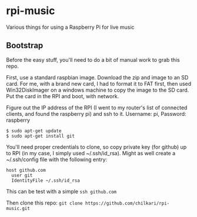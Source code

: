 # rpi-music
Various things for using a Raspberry Pi for live music

## Bootstrap

Before the easy stuff, you'll need to do a bit of manual work to grab this repo.

First, use a standard raspbian image. Download the zip and image to an SD card. For me, with a brand new card, I had to format it to FAT first, then used Win32DiskImager on a windows machine to copy the image to the SD card. Put the card in the RPI and boot, with network.

Figure out the IP address of the RPI (I went to my router's list of connected clients, and found the raspberry pi) and ssh to it. Username: pi, Password: raspberry

	$ sudo apt-get update
	$ sudo apt-get install git
	
You'll need proper credentials to clone, so copy private key (for github) up to RPI (in my case, I simply used ~/.ssh/id_rsa). Might as well create a ~/.ssh/config file with the following entry:

	host github.com
	  user git
	  IdentityFile ~/.ssh/id_rsa

This can be test with a simple `ssh github.com`

Then clone this repo: `git clone https://github.com/chilkari/rpi-music.git`

